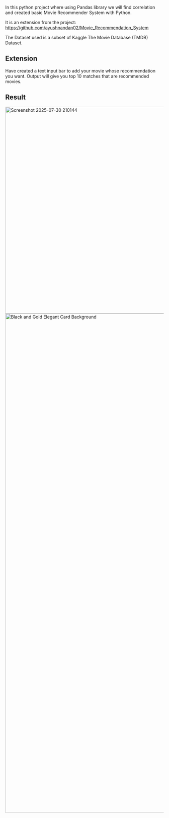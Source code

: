 In this python project where using Pandas library we will find correlation and created basic Movie Recommender System with Python.

It is an extension from the project: https://github.com/ayushnandan02/Movie_Recommendation_System

The Dataset used is a subset of  Kaggle The Movie Database (TMDB) Dataset.

## **Extension**

Have created a text input bar to add your movie whose recommendation you want. Output will give you top 10 matches that are recommended movies.

## **Result**

<img width="1316" height="657" alt="Screenshot 2025-07-30 210144" src="https://github.com/user-attachments/assets/610ff3aa-9698-40dc-b605-13a9555299cf" />

<img width="2245" height="1587" alt="Black and Gold Elegant Card Background " src="https://github.com/user-attachments/assets/21b7d2c4-92b5-486b-9d8c-5f5e175fcca6" />



